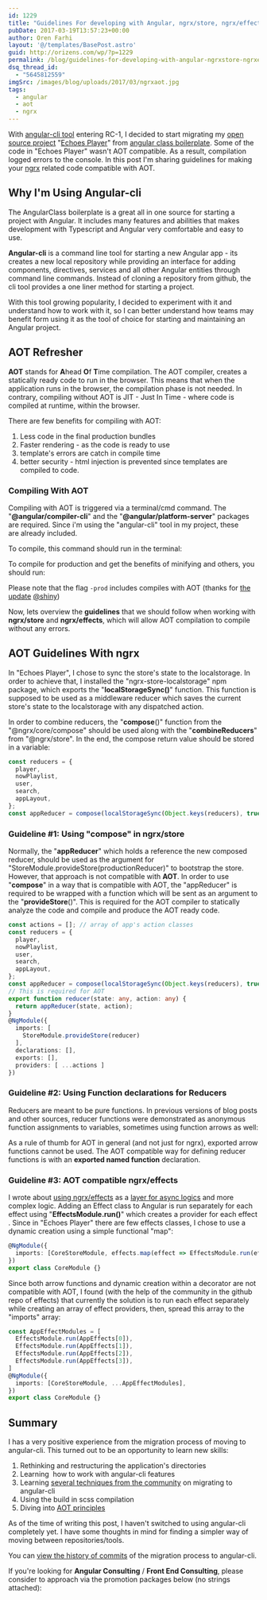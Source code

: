 ```yaml
---
id: 1229
title: "Guidelines For developing with Angular, ngrx/store, ngrx/effects & AOT"
pubDate: 2017-03-19T13:57:23+00:00
author: Oren Farhi
layout: '@/templates/BasePost.astro'
guid: http://orizens.com/wp/?p=1229
permalink: /blog/guidelines-for-developing-with-angular-ngrxstore-ngrxeffects-aot/
dsq_thread_id:
  - "5645812559"
imgSrc: /images/blog/uploads/2017/03/ngrxaot.jpg
tags:
  - angular
  - aot
  - ngrx
---
```


With [angular-cli tool](https://github.com/angular/angular-cli) entering RC-1, I decided to start migrating my [open source project](http://github.com/orizens/echoes-ng2) "[Echoes Player](http://github.orizens.io/echoes-ng2)" from [angular class boilerplate](https://github.com/AngularClass/angular2-webpack-starter/). Some of the code in "Echoes Player" wasn't AOT compatible. As a result, compilation logged errors to the console. In this post I'm sharing guidelines for making your [ngrx](http://github.com/ngrx) related code compatible with AOT.

<!--more-->

## Why I'm Using Angular-cli

The AngularClass boilerplate is a great all in one source for starting a project with Angular. It includes many features and abilities that makes development with Typescript and Angular very comfortable and easy to use.

**Angular-cli** is a command line tool for starting a new Angular app - its creates a new local repository while providing an interface for adding components, directives, services and all other Angular entities through command line commands. Instead of cloning a repository from github, the cli tool provides a one liner method for starting a project.

With this tool growing popularity, I decided to experiment with it and understand how to work with it, so I can better understand how teams may benefit form using it as the tool of choice for starting and maintaining an Angular project.

## AOT Refresher

**AOT** stands for **A**head **O**f **T**ime compilation. The AOT compiler, creates a statically ready code to run in the browser. This means that when the application runs in the browser, the compilation phase is not needed. In contrary, compiling without AOT is JIT - Just In Time - where code is compiled at runtime, within the browser.

There are few benefits for compiling with AOT:

1. Less code in the final production bundles
2. Faster rendering - as the code is ready to use
3. template's errors are catch in compile time
4. better security - html injection is prevented since templates are compiled to code.

### Compiling With AOT

Compiling with AOT is triggered via a terminal/cmd command. The "**@angular/compiler-cli**" and the "**@angular/platform-server**" packages are required. Since i'm using the "angular-cli" tool in my project, these are already included.

To compile, this command should run in the terminal:

To compile for production and get the benefits of minifying and others, you should run:

Please note that the flag `-prod` includes compiles with AOT (thanks for [the update](https://github.com/angular/angular-cli/blob/master/CHANGELOG.md#breaking-changes-3) [@shiny](https://disqus.com/by/disqus_cCRtlEGXCj/))

Now, lets overview the **guidelines** that we should follow when working with **ngrx/store** and **ngrx/effects**, which will allow AOT compilation to compile without any errors.

## AOT Guidelines With ngrx

In "Echoes Player", I chose to sync the store's state to the localstorage. In order to achieve that, I installed the "ngrx-store-localstorage" npm package, which exports the "**localStorageSync()**" function. This function is supposed to be used as a middleware reducer which saves the current store's state to the localstorage with any dispatched action.

In order to combine reducers, the "**compose**()" function from the "@ngrx/core/compose" should be used along with the "**combineReducers**" from "@ngrx/store". In the end, the compose return value should be stored in a variable:

```typescript
const reducers = {
  player,
  nowPlaylist,
  user,
  search,
  appLayout,
};
const appReducer = compose(localStorageSync(Object.keys(reducers), true), combineReducers)(reducers);
````

### Guideline #1: Using "compose" in ngrx/store

Normally, the "**appReducer**" which holds a reference the new composed reducer, should be used as the argument for "StoreModule.provideStore(productionReducer)" to bootstrap the store. However, that approach is not compatible with **AOT**. In order to use "**compose**" in a way that is compatible with AOT, the "appReducer" is required to be wrapped with a function which will be sent as an argument to the "**provideStore**()". This is required for the AOT compiler to statically analyze the code and compile and produce the AOT ready code.

```typescript
const actions = []; // array of app's action classes
const reducers = {
  player,
  nowPlaylist,
  user,
  search,
  appLayout,
};
const appReducer = compose(localStorageSync(Object.keys(reducers), true), combineReducers)(reducers);
// This is required for AOT
export function reducer(state: any, action: any) {
  return appReducer(state, action);
}
@NgModule({
  imports: [
    StoreModule.provideStore(reducer)
  ],
  declarations: [],
  exports: [],
  providers: [ ...actions ]
})
```

### Guideline #2: Using Function declarations for Reducers

Reducers are meant to be pure functions. In previous versions of blog posts and other sources, reducer functions were demonstrated as anonymous function assignments to variables, sometimes using function arrows as well:

As a rule of thumb for AOT in general (and not just for ngrx), exported arrow functions cannot be used. The AOT compatible way for defining reducer functions is with an **exported named function** declaration.

### Guideline #3: AOT compatible ngrx/effects

I wrote about [using ngrx/effects](http://orizens.com/wp/blog/angular-2-ngrxstore-ngrxeffects-intro-to-functional-approach-for-a-chain-of-actions/) as a [layer for async logics](http://orizens.com/wp/blog/angular-2-from-services-to-reactive-effects-with-ngrxeffects/) and more complex logic. Adding an Effect class to Angular is run separately for each effect using "**EffectsModule.run()**" which creates a provider for each effect . Since in "Echoes Player" there are few effects classes, I chose to use a dynamic creation using a simple functional "map":

```typescript
@NgModule({
  imports: [CoreStoreModule, effects.map(effect => EffectsModule.run(effect))],
})
export class CoreModule {}
```

Since both arrow functions and dynamic creation within a decorator are not compatible with AOT, I found (with the help of the community in the github repo of effects) that currently the solution is to run each effect separately while creating an array of effect providers, then, spread this array to the "imports" array:

```typescript
const AppEffectModules = [
  EffectsModule.run(AppEffects[0]),
  EffectsModule.run(AppEffects[1]),
  EffectsModule.run(AppEffects[2]),
  EffectsModule.run(AppEffects[3]),
]
@NgModule({
  imports: [CoreStoreModule, ...AppEffectModules],
})
export class CoreModule {}
```

## Summary

I has a very positive experience from the migration process of moving to angular-cli. This turned out to be an opportunity to learn new skills:

1. Rethinking and restructuring the application's directories
2. Learning  how to work with angular-cli features
3. Learning [several techniques from the community](https://github.com/angular/angular-cli/tree/master/docs/documentation/stories) on migrating to angular-cli
4. Using the build in scss compilation
5. Diving into [AOT principles](https://angular.io/docs/ts/latest/cookbook/aot-compiler.html)

As of the time of writing this post, I haven't switched to using angular-cli completely yet. I have some thoughts in mind for finding a simpler way of moving between repositories/tools.

You can [view the history of commits](https://github.com/orizens/echoes-ng2/commits/ng-cli) of the migration process to angular-cli.

If you're looking for **Angular Consulting** / **Front End Consulting**, please consider to approach via the promotion packages below (no strings attached):
